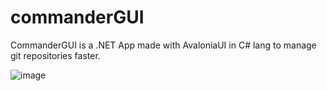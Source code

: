 # commanderGUI

CommanderGUI is a .NET App made with AvaloniaUI in C# lang to manage git repositories faster.

![image](https://user-images.githubusercontent.com/56622131/141973524-a2a34cb2-8c29-4800-a70f-603580c1a7f6.png)
